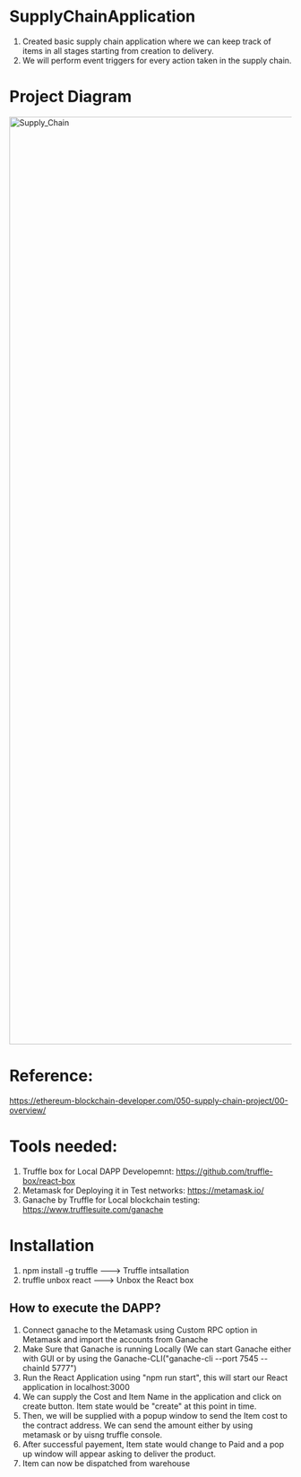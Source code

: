 # SupplyChainApplication
1. Created basic supply chain application where we can keep track of items in all stages starting from creation to delivery.
2. We will perform event triggers for every action taken in the supply chain.

# Project Diagram

<img width="1655" alt="Supply_Chain" src="https://user-images.githubusercontent.com/10496268/126784507-20a16437-2b0a-47f2-8005-85359ebf82ad.png">

# Reference:
https://ethereum-blockchain-developer.com/050-supply-chain-project/00-overview/

# Tools needed:
1. Truffle box for Local DAPP Developemnt: https://github.com/truffle-box/react-box
2. Metamask for Deploying it in Test networks:  https://metamask.io/
3. Ganache by Truffle for Local blockchain testing:  https://www.trufflesuite.com/ganache

# Installation
1. npm install -g truffle ---> Truffle intsallation
2. truffle unbox react    ---> Unbox the React box

## How to execute the DAPP?
1. Connect ganache to the Metamask using Custom RPC option in Metamask and import the accounts from Ganache
2. Make Sure that Ganache is running Locally (We can start Ganache either with GUI or by using the Ganache-CLI("ganache-cli --port 7545 --chainId 5777")
3. Run the React Application using "npm run start", this will start our React application in localhost:3000
4. We can supply the Cost and Item Name in the application and click on create button. Item state would be "create" at this point in time.
5. Then, we will be supplied with a popup window to send the Item cost to the contract address. We can send the amount either by using metamask or by uisng truffle console.
6. After successful payement, Item state would change to Paid and a pop up window will appear asking to deliver the product.
7. Item can now be dispatched from warehouse

